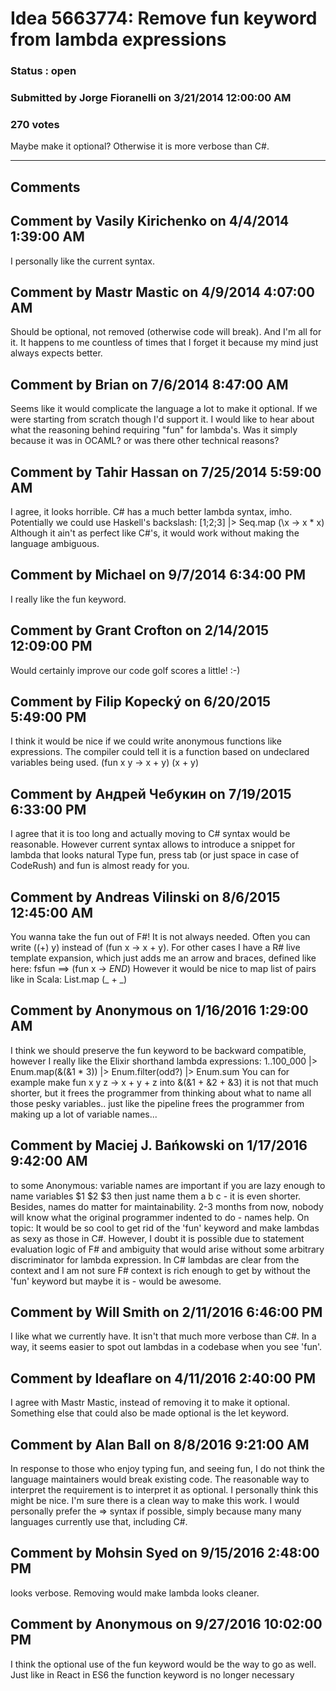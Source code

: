 # Idea 5663774: Remove fun keyword from lambda expressions #

### Status : open

### Submitted by Jorge Fioranelli on 3/21/2014 12:00:00 AM

### 270 votes

Maybe make it optional?
Otherwise it is more verbose than C#.


------------------------
## Comments


## Comment by Vasily Kirichenko on 4/4/2014 1:39:00 AM
I personally like the current syntax.


## Comment by Mastr Mastic on 4/9/2014 4:07:00 AM
Should be optional, not removed (otherwise code will break).
And I'm all for it.
It happens to me countless of times that I forget it because my mind just always expects better.


## Comment by Brian on 7/6/2014 8:47:00 AM
Seems like it would complicate the language a lot to make it optional. If we were starting from scratch though I'd support it. I would like to hear about what the reasoning behind requiring "fun" for lambda's. Was it simply because it was in OCAML? or was there other technical reasons?


## Comment by Tahir Hassan on 7/25/2014 5:59:00 AM
I agree, it looks horrible. C# has a much better lambda syntax, imho.
Potentially we could use Haskell's backslash:
[1;2;3] |> Seq.map (\x -> x * x)
Although it ain't as perfect like C#'s, it would work without making the language ambiguous.


## Comment by Michael on 9/7/2014 6:34:00 PM
I really like the fun keyword.


## Comment by Grant Crofton on 2/14/2015 12:09:00 PM
Would certainly improve our code golf scores a little! :-)


## Comment by Filip Kopecký on 6/20/2015 5:49:00 PM
I think it would be nice if we could write anonymous functions like expressions. The compiler could tell it is a function based on undeclared variables being used.
(fun x y -> x + y)
(x + y)


## Comment by Андрей Чебукин on 7/19/2015 6:33:00 PM
I agree that it is too long and actually moving to C# syntax would be reasonable.
However current syntax allows to introduce a snippet for lambda that looks natural
Type fun, press tab (or just space in case of CodeRush) and fun is almost ready for you.


## Comment by Andreas Vilinski on 8/6/2015 12:45:00 AM
You wanna take the fun out of F#!
It is not always needed. Often you can write ((+) y) instead of (fun x -> x + y). For other cases I have a R# live template expansion, which just adds me an arrow and braces, defined like here:
fsfun ==> (fun x -> $END$)
However it would be nice to map list of pairs like in Scala: List.map (_ + _)


## Comment by Anonymous on 1/16/2016 1:29:00 AM
I think we should preserve the fun keyword to be backward compatible, however
I really like the Elixir shorthand lambda expressions:
1..100_000 |> Enum.map(&(&1 * 3)) |> Enum.filter(odd?) |> Enum.sum
You can for example make
fun x y z -> x + y + z
into
&(&1 + &2 + &3)
it is not that much shorter, but it frees the programmer from thinking about what to name all those pesky variables.. just like the pipeline frees the programmer from making up a lot of variable names...


## Comment by Maciej J. Bańkowski on 1/17/2016 9:42:00 AM
to some Anonymous: variable names are important
if you are lazy enough to name variables $1 $2 $3 then just name them a b c - it is even shorter.
Besides, names do matter for maintainability. 2-3 months from now, nobody will know what the original programmer indented to do - names help.
On topic: It would be so cool to get rid of the 'fun' keyword and make lambdas as sexy as those in C#. However, I doubt it is possible due to statement evaluation logic of F# and ambiguity that would arise without some arbitrary discriminator for lambda expression.
In C# lambdas are clear from the context and I am not sure F# context is rich enough to get by without the 'fun' keyword but maybe it is - would be awesome.


## Comment by Will Smith on 2/11/2016 6:46:00 PM
I like what we currently have. It isn't that much more verbose than C#. In a way, it seems easier to spot out lambdas in a codebase when you see 'fun'.


## Comment by Ideaflare on 4/11/2016 2:40:00 PM
I agree with Mastr Mastic, instead of removing it to make it optional.
Something else that could also be made optional is the let keyword.


## Comment by Alan Ball on 8/8/2016 9:21:00 AM
In response to those who enjoy typing fun, and seeing fun, I do not think the language maintainers would break existing code. The reasonable way to interpret the requirement is to interpret it as optional. I personally think this might be nice. I'm sure there is a clean way to make this work. I would personally prefer the => syntax if possible, simply because many many languages currently use that, including C#.


## Comment by Mohsin Syed on 9/15/2016 2:48:00 PM
looks verbose. Removing would make lambda looks cleaner.


## Comment by Anonymous on 9/27/2016 10:02:00 PM
I think the optional use of the fun keyword would be the way to go as well. Just like in React in ES6 the function keyword is no longer necessary

